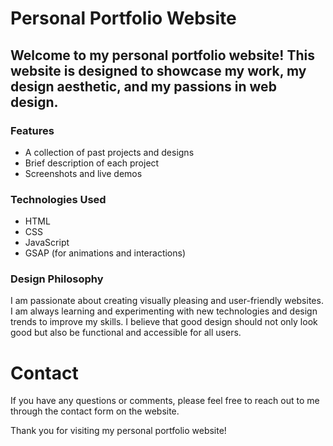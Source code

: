 # Personal Portfolio Website

## Welcome to my personal portfolio website! This website is designed to showcase my work, my design aesthetic, and my passions in web design.

### Features
- A collection of past projects and designs
- Brief description of each project
- Screenshots and live demos 
### Technologies Used
- HTML
- CSS
- JavaScript
- GSAP (for animations and interactions)
### Design Philosophy
I am passionate about creating visually pleasing and user-friendly websites. I am always learning and experimenting with new technologies and design trends to improve my skills. I believe that good design should not only look good but also be functional and accessible for all users.

# Contact
If you have any questions or comments, please feel free to reach out to me through the contact form on the website.

Thank you for visiting my personal portfolio website!
